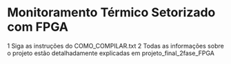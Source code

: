 # Monitoramento Térmico Setorizado com FPGA
1 Siga as instruções do COMO_COMPILAR.txt
2 Todas as informações sobre o projeto estão detalhadamente explicadas em projeto_final_2fase_FPGA
